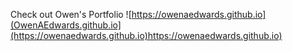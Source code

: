 Check out Owen's Portfolio ![https://owenaedwards.github.io](OwenAEdwards.github.io](https://owenaedwards.github.io)https://owenaedwards.github.io)
